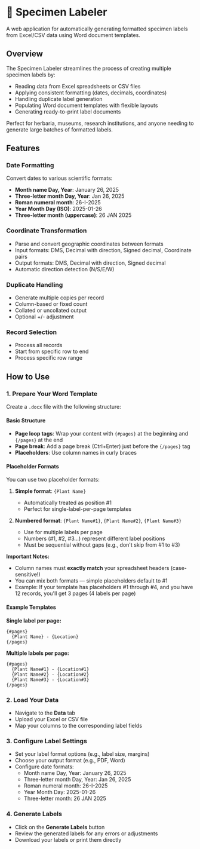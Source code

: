 # 🌿 Specimen Labeler

A web application for automatically generating formatted specimen labels from Excel/CSV data using Word document templates.

## Overview

The Specimen Labeler streamlines the process of creating multiple specimen labels by:
- Reading data from Excel spreadsheets or CSV files
- Applying consistent formatting (dates, decimals, coordinates)
- Handling duplicate label generation
- Populating Word document templates with flexible layouts
- Generating ready-to-print label documents

Perfect for herbaria, museums, research institutions, and anyone needing to generate large batches of formatted labels.

## Features

### Date Formatting
Convert dates to various scientific formats:
- **Month name Day, Year**: January 26, 2025
- **Three-letter month Day, Year**: Jan 26, 2025
- **Roman numeral month**: 26-I-2025
- **Year Month Day (ISO)**: 2025-01-26
- **Three-letter month (uppercase)**: 26 JAN 2025

### Coordinate Transformation
- Parse and convert geographic coordinates between formats
- Input formats: DMS, Decimal with direction, Signed decimal, Coordinate pairs
- Output formats: DMS, Decimal with direction, Signed decimal
- Automatic direction detection (N/S/E/W)

### Duplicate Handling
- Generate multiple copies per record
- Column-based or fixed count
- Collated or uncollated output
- Optional +/- adjustment

### Record Selection
- Process all records
- Start from specific row to end
- Process specific row range

## How to Use

### 1. Prepare Your Word Template

Create a `.docx` file with the following structure:

#### Basic Structure

- **Page loop tags**: Wrap your content with `{#pages}` at the beginning and `{/pages}` at the end
- **Page break**: Add a page break (Ctrl+Enter) just before the `{/pages}` tag
- **Placeholders**: Use column names in curly braces

#### Placeholder Formats

You can use two placeholder formats:

1. **Simple format**: `{Plant Name}` 
   - Automatically treated as position #1
   - Perfect for single-label-per-page templates

2. **Numbered format**: `{Plant Name#1}`, `{Plant Name#2}`, `{Plant Name#3}`
   - Use for multiple labels per page
   - Numbers (#1, #2, #3...) represent different label positions
   - Must be sequential without gaps (e.g., don't skip from #1 to #3)

**Important Notes:**
- Column names must **exactly match** your spreadsheet headers (case-sensitive!)
- You can mix both formats — simple placeholders default to #1
- Example: If your template has placeholders #1 through #4, and you have 12 records, you'll get 3 pages (4 labels per page)

#### Example Templates

**Single label per page:**

```
{#pages}
  {Plant Name} - {Location}
{/pages}
```

**Multiple labels per page:**

```
{#pages}
  {Plant Name#1} - {Location#1}
  {Plant Name#2} - {Location#2}
  {Plant Name#3} - {Location#3}
{/pages}
```

### 2. Load Your Data

- Navigate to the **Data** tab
- Upload your Excel or CSV file
- Map your columns to the corresponding label fields

### 3. Configure Label Settings

- Set your label format options (e.g., label size, margins)
- Choose your output format (e.g., PDF, Word)
- Configure date formats:
  - Month name Day, Year: January 26, 2025
  - Three-letter month Day, Year: Jan 26, 2025
  - Roman numeral month: 26-I-2025
  - Year Month Day: 2025-01-26
  - Three-letter month: 26 JAN 2025

### 4. Generate Labels

- Click on the **Generate Labels** button
- Review the generated labels for any errors or adjustments
- Download your labels or print them directly
